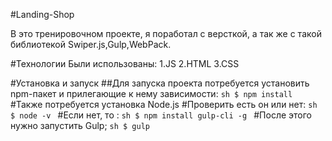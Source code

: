 #Landing-Shop

В это тренировочном проекте, я поработал с версткой, а так же с такой библиотекой Swiper.js,Gulp,WebPack.

#Технологии
  Были использованы:
  1.JS
  2.HTML
  3.CSS

#Установка и запуск
  ##Для запуска проекта потребуется установить npm-пакет и прилегающие к нему зависимости:
    ```sh
      $ npm install
    ```
    #Также потребуется установка Node.js
    #Проверить есть он или нет:
    ```sh
      $ node -v
    ```
    #Если нет, то :
    ```sh
      $ npm install gulp-cli -g
    ```
    #После этого нужно запустить Gulp;
    ```sh
      $ gulp
    ```
    
  
